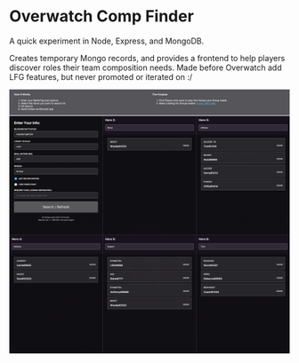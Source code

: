 # Overwatch Comp Finder

A quick experiment in Node, Express, and MongoDB.

Creates temporary Mongo records, and provides a frontend to help players discover roles their team composition needs. Made before Overwatch add LFG features, but never promoted or iterated on :/

![Screenshot](screen.png?raw=true "OW Comp Finder Screenshot")
